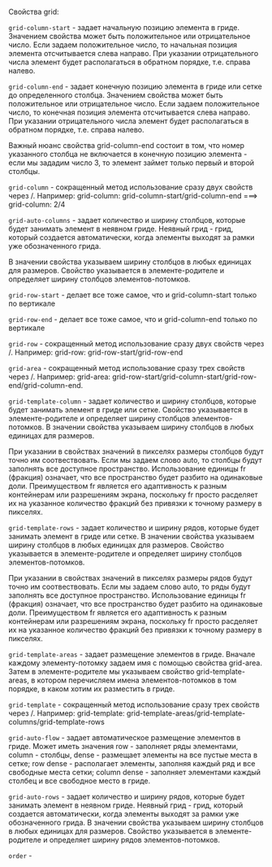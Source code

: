 Свойства grid: 

`grid-column-start` - задает начальную позицию элемента в гриде. Значением свойства может быть положительное или отрицательное число. Если задаем положительное число, то начальная позиция элемента отсчитывается слева направо. При указании отрицательного числа элемент будет располагаться в обратном порядке, т.е. справа налево.

`grid-column-end` -  задает конечную позицию элемента в гриде или сетке до определенного столбца. Значением свойства может быть положительное или отрицательное число. Если задаем положительное число, то конечная позиция элемента отсчитывается слева направо. При указании отрицательного числа элемент будет располагаться в обратном порядке, т.е. справа налево.

Важный нюанс свойства grid-column-end состоит в том, что номер указанного столбца не включается в конечную позицию элемента - если мы зададим число 3, то элемент займет только первый и второй столбцы.

`grid-column` - сокращенный метод использование сразу двух свойств через /. Например: grid-column: grid-column-start/grid-column-end ===> grid-column: 2/4

`grid-auto-columns` - задает количество и ширину столбцов, которые будет занимать элемент в неявном гриде. Неявный грид - грид, который создается автоматически, когда элементы выходят за рамки уже обозначенного грида. 

В значении свойства указываем ширину столбцов в любых единицах для размеров. Свойство указывается в элементе-родителе и определяет ширину столбцов элементов-потомков.

`grid-row-start` - делает все тоже самое, что и grid-column-start только по вертикале

`grid-row-end` -  делает все тоже самое, что и grid-column-end только по вертикале

`grid-row` - сокращенный метод использование сразу двух свойств через /. Например: 
grid-row: grid-row-start/grid-row-end

`grid-area` -  сокращенный метод использование сразу трех свойств через /. Например: 
grid-area: grid-row-start/grid-column-start/grid-row-end/grid-column-end.

`grid-template-column` - задает количество и ширину столбцов, которые будет занимать элемент в гриде или сетке. Свойство указывается в элементе-родителе и определяет ширину столбцов элементов-потомков. В значении свойства указываем ширину столбцов в любых единицах для размеров.

При указании в свойствах значений в пикселях размеры столбцов будут точно им соотвествовать. Если мы задаем слово auto, то столбцы будут заполнять все доступное пространство. Использование единицы fr (фракция) означает, что все пространство будет разбито на одинаковые доли. Преимуществом fr является его адаптивность к разным контейнерам или разрешениям экрана, поскольку fr просто расделяет их на указанное количество фракций без привязки к точному размеру в пикселях.

`grid-template-rows` - задает количество и ширину рядов, которые будет занимать элемент в гриде или сетке. В значении свойства указываем ширину столбцов в любых единицах для размеров. Свойство указывается в элементе-родителе и определяет ширину столбцов элементов-потомков.

При указании в свойствах значений в пикселях размеры рядов будут точно им соотвествовать. Если мы задаем слово auto, то ряды будут заполнять все доступное пространство. Использование единицы fr (фракция) означает, что все пространство будет разбито на одинаковые доли. Преимуществом fr является его адаптивность к разным контейнерам или разрешениям экрана, поскольку fr просто расделяет их на указанное количество фракций без привязки к точному размеру в пикселях.

`grid-template-areas` - задает размещение элементов в гриде. Вначале каждому элементу-потомку задаем имя с помощью свойства grid-area. Затем в элементе-родителе мы указываем свойство grid-template-areas, в котором перечисляем имена элементов-потомков в том порядке, в каком хотим их разместить в гриде.

`grid-template` - сокращенный метод использование сразу трех свойств через /. Например: 
grid-template: grid-template-areas/grid-template-columns/grid-template-rows

`grid-auto-flow` - задает автоматическое размещение элементов в гриде. Может иметь значения row - заполняет ряды элементами, column - столбцы, dense - размещает элементы на все пустые места в сетке; row dense - располагает элементы, заполняя каждый ряд и все свободные места сетки; column dense - заполняет элементами каждый столбец и все свободное место в гриде.

`grid-auto-rows` - задает количество и ширину рядов, которые будет занимать элемент в неявном гриде. Неявный грид - грид, который создается автоматически, когда элементы выходят за рамки уже обозначенного грида. В значении свойства указываем ширину столбцов в любых единицах для размеров. Свойство указывается в элементе-родителе и определяет ширину рядов элементов-потомков.

`order` - 